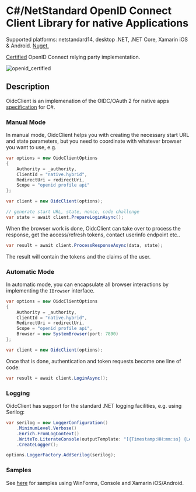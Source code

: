 # C#/NetStandard OpenID Connect Client Library for native Applications
Supported platforms: netstandard14, desktop .NET, .NET Core, Xamarin iOS & Android. [Nuget.](https://www.nuget.org/packages/IdentityModel.OidcClient/)

[Certified](http://openid.net/certification/) OpenID Connect relying party implementation. 

![openid_certified](https://cloud.githubusercontent.com/assets/1454075/7611268/4d19de32-f97b-11e4-895b-31b2455a7ca6.png)

## Description

OidcClient is an implemenation of the OIDC/OAuth 2 for native apps [specification](https://tools.ietf.org/wg/oauth/draft-ietf-oauth-native-apps/) for C#.

### Manual Mode
In manual mode, OidcClient helps you with creating the necessary start URL and state parameters, but you need to coordinate with whatever browser you want to use, e.g.

```csharp
var options = new OidcClientOptions
{
    Authority = _authority,
    ClientId = "native.hybrid",
    RedirectUri = redirectUri,
    Scope = "openid profile api"
};

var client = new OidcClient(options);

// generate start URL, state, nonce, code challenge
var state = await client.PrepareLoginAsync();
```

When the browser work is done, OidcClient can take over to process the response, get the access/refresh tokens, contact userinfo endpoint etc..

```csharp
var result = await client.ProcessResponseAsync(data, state);
```

The result will contain the tokens and the claims of the user.

### Automatic Mode
In automatic mode, you can encapsulate all browser interactions by implementing the `IBrowser` interface. 

```csharp
var options = new OidcClientOptions
{
    Authority = _authority,
    ClientId = "native.hybrid",
    RedirectUri = redirectUri,
    Scope = "openid profile api",
    Browser = new SystemBrowser(port: 7890)
};

var client = new OidcClient(options);
```

Once that is done, authentication and token requests become one line of code:

```csharp
var result = await client.LoginAsync();
```

### Logging
OidcClient has support for the standard .NET logging facilities, e.g. using Serilog:

```csharp
var serilog = new LoggerConfiguration()
    .MinimumLevel.Verbose()
    .Enrich.FromLogContext()
    .WriteTo.LiterateConsole(outputTemplate: "[{Timestamp:HH:mm:ss} {Level}] {SourceContext}{NewLine}{Message}{NewLine}{Exception}{NewLine}")
    .CreateLogger();

options.LoggerFactory.AddSerilog(serilog);
```

### Samples
See [here](https://github.com/IdentityModel/IdentityModel.OidcClient.Samples) for samples using WinForms, Console and Xamarin iOS/Android.
